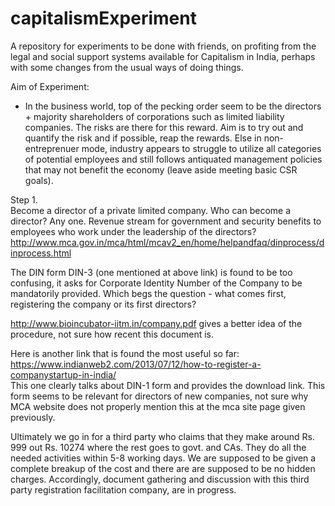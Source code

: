 # capitalismExperiment
A repository for experiments to be done with friends, on profiting from the legal and social support systems available for Capitalism in India, perhaps with some changes from the usual ways of doing things. 

Aim of Experiment: 
- In the business world, top of the pecking order seem to be the directors + majority shareholders of corporations such as limited liability companies. The risks are there for this reward. Aim is to try out and quantify the risk and if possible, reap the rewards. Else in non-entreprenuer mode, industry appears to struggle to utilize all categories of potential employees and still follows antiquated management policies that may not benefit the economy (leave aside meeting basic CSR goals). 

Step 1.  
Become a director of a private limited company. Who can become a director? Any one. Revenue stream for government and security benefits to employees who work under the leadership of the directors?  
http://www.mca.gov.in/mca/html/mcav2_en/home/helpandfaq/dinprocess/dinprocess.html

The DIN form DIN-3 (one mentioned at above link) is found to be too confusing, it asks for Corporate Identity Number of the Company to be mandatorily provided. Which begs the question - what comes first, registering the company or its first directors?

http://www.bioincubator-iitm.in/company.pdf gives a better idea of the procedure, not sure how recent this document is.

Here is another link that is found the most useful so far: https://www.indianweb2.com/2013/07/12/how-to-register-a-companystartup-in-india/  
This one clearly talks about DIN-1 form and provides the download link. This form seems to be relevant for directors of new companies, not sure why MCA website does not properly mention this at the mca site page given previously.

Ultimately we go in for a third party who claims that they make around Rs. 999 out Rs. 10274 where the rest goes to govt. and CAs. They do all the needed activities within 5-8 working days. We are supposed to be given a complete breakup of the cost and there are are supposed to be no hidden charges. Accordingly, document gathering and discussion with this third party registration facilitation company, are in progress.
